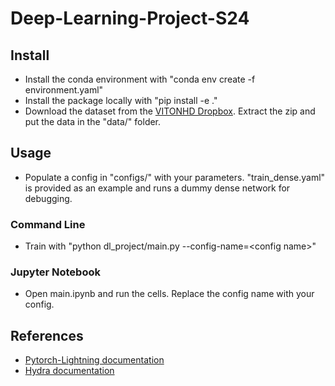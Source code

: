 # Deep-Learning-Project-S24

## Install
- Install the conda environment with "conda env create -f environment.yaml"
- Install the package locally with "pip install -e ."
- Download the dataset from the [VITONHD Dropbox](https://www.dropbox.com/scl/fi/xu08cx3fxmiwpg32yotd7/zalando-hd-resized.zip?rlkey=ks83mdv2pvmrdl2oo2bmmn69w&e=1&dl=0). Extract the zip and put the data in the "data/" folder.


## Usage
- Populate a config in "configs/" with your parameters. "train_dense.yaml" is provided as an example and runs a dummy dense network for debugging.

### Command Line
- Train with "python dl_project/main.py --config-name=\<config name\>"

### Jupyter Notebook
- Open main.ipynb and run the cells. Replace the config name with your config.

## References
- [Pytorch-Lightning documentation](https://lightning.ai/docs/pytorch/stable/)
- [Hydra documentation](https://hydra.cc/docs/intro/)